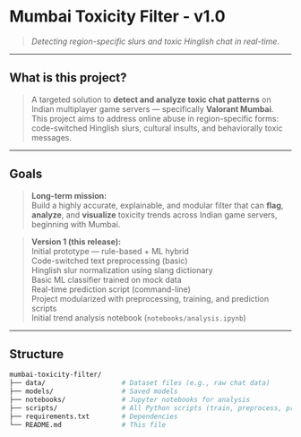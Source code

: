 #  Mumbai Toxicity Filter - v1.0  
> _Detecting region-specific slurs and toxic Hinglish chat in real-time._

---

##  What is this project?

> A targeted solution to **detect and analyze toxic chat patterns** on Indian multiplayer game servers — specifically **Valorant Mumbai**.  
This project aims to address online abuse in region-specific forms: code-switched Hinglish slurs, cultural insults, and behaviorally toxic messages.

---

##  Goals

> **Long-term mission:**  
Build a highly accurate, explainable, and modular filter that can **flag**, **analyze**, and **visualize** toxicity trends across Indian game servers, beginning with Mumbai.

> **Version 1 (this release):**  
 Initial prototype — rule-based + ML hybrid  
 Code-switched text preprocessing (basic)  
 Hinglish slur normalization using slang dictionary  
 Basic ML classifier trained on mock data  
 Real-time prediction script (command-line)  
 Project modularized with preprocessing, training, and prediction scripts  
 Initial trend analysis notebook (`notebooks/analysis.ipynb`)

---

##  Structure

```bash
mumbai-toxicity-filter/
├── data/                   # Dataset files (e.g., raw chat data)
├── models/                 # Saved models
├── notebooks/              # Jupyter notebooks for analysis
├── scripts/                # All Python scripts (train, preprocess, predict)
├── requirements.txt        # Dependencies
└── README.md               # This file
